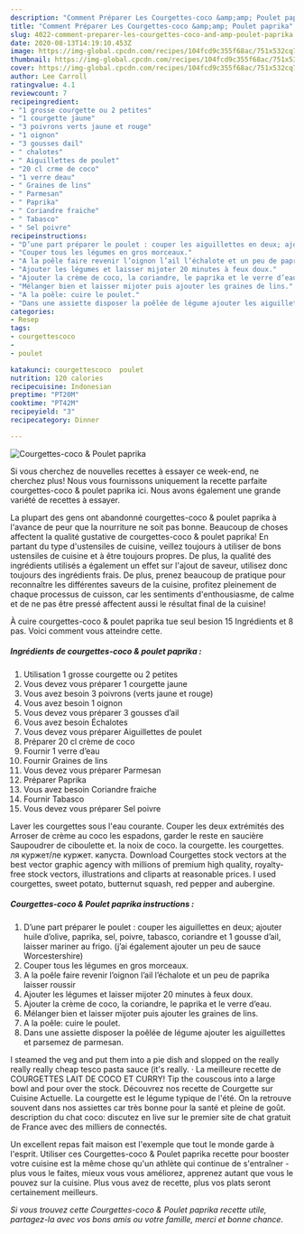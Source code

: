 ```yaml
---
description: "Comment Préparer Les Courgettes-coco &amp;amp; Poulet paprika"
title: "Comment Préparer Les Courgettes-coco &amp;amp; Poulet paprika"
slug: 4022-comment-preparer-les-courgettes-coco-and-amp-poulet-paprika
date: 2020-08-13T14:19:10.453Z
image: https://img-global.cpcdn.com/recipes/104fcd9c355f68ac/751x532cq70/courgettes-coco-poulet-paprika-photo-principale-de-la-recette.jpg
thumbnail: https://img-global.cpcdn.com/recipes/104fcd9c355f68ac/751x532cq70/courgettes-coco-poulet-paprika-photo-principale-de-la-recette.jpg
cover: https://img-global.cpcdn.com/recipes/104fcd9c355f68ac/751x532cq70/courgettes-coco-poulet-paprika-photo-principale-de-la-recette.jpg
author: Lee Carroll
ratingvalue: 4.1
reviewcount: 7
recipeingredient:
- "1 grosse courgette ou 2 petites"
- "1 courgette jaune"
- "3 poivrons verts jaune et rouge"
- "1 oignon"
- "3 gousses dail"
- " chalotes"
- " Aiguillettes de poulet"
- "20 cl crme de coco"
- "1 verre deau"
- " Graines de lins"
- " Parmesan"
- " Paprika"
- " Coriandre fraiche"
- " Tabasco"
- " Sel poivre"
recipeinstructions:
- "D’une part préparer le poulet : couper les aiguillettes en deux; ajouter huile d’olive, paprika, sel, poivre, tabasco, coriandre et 1 gousse d’ail, laisser mariner au frigo. (j’ai également ajouter un peu de sauce Worcestershire)"
- "Couper tous les légumes en gros morceaux."
- "A la poêle faire revenir l’oignon l’ail l’échalote et un peu de paprika laisser roussir"
- "Ajouter les légumes et laisser mijoter 20 minutes à feux doux."
- "Ajouter la crème de coco, la coriandre, le paprika et le verre d’eau."
- "Mélanger bien et laisser mijoter puis ajouter les graines de lins."
- "A la poêle: cuire le poulet."
- "Dans une assiette disposer la poêlée de légume ajouter les aiguillettes et parsemez de parmesan."
categories:
- Resep
tags:
- courgettescoco
- 
- poulet

katakunci: courgettescoco  poulet 
nutrition: 120 calories
recipecuisine: Indonesian
preptime: "PT20M"
cooktime: "PT42M"
recipeyield: "3"
recipecategory: Dinner

---
```



![Courgettes-coco &amp; Poulet paprika](https://img-global.cpcdn.com/recipes/104fcd9c355f68ac/751x532cq70/courgettes-coco-poulet-paprika-photo-principale-de-la-recette.jpg)

Si vous cherchez de nouvelles recettes à essayer ce week-end, ne cherchez plus! Nous vous fournissons uniquement la recette parfaite courgettes-coco &amp; poulet paprika ici. Nous avons également une grande variété de recettes à essayer.

La plupart des gens ont abandonné courgettes-coco &amp; poulet paprika à l'avance de peur que la nourriture ne soit pas bonne. Beaucoup de choses affectent la qualité gustative de courgettes-coco &amp; poulet paprika! En partant du type d'ustensiles de cuisine, veillez toujours à utiliser de bons ustensiles de cuisine et à être toujours propres. De plus, la qualité des ingrédients utilisés a également un effet sur l'ajout de saveur, utilisez donc toujours des ingrédients frais. De plus, prenez beaucoup de pratique pour reconnaître les différentes saveurs de la cuisine, profitez pleinement de chaque processus de cuisson, car les sentiments d'enthousiasme, de calme et de ne pas être pressé affectent aussi le résultat final de la cuisine!

<!--inarticleads1-->

À cuire courgettes-coco &amp; poulet paprika tue seul besion 15 Ingrédients et 8 pas. Voici comment vous atteindre cette.

##### Ingrédients de courgettes-coco &amp; poulet paprika :

1. Utilisation 1 grosse courgette ou 2 petites
1. Vous devez vous préparer 1 courgette jaune
1. Vous avez besoin 3 poivrons (verts jaune et rouge)
1. Vous avez besoin 1 oignon
1. Vous devez vous préparer 3 gousses d’ail
1. Vous avez besoin  Échalotes
1. Vous devez vous préparer  Aiguillettes de poulet
1. Préparer 20 cl crème de coco
1. Fournir 1 verre d’eau
1. Fournir  Graines de lins
1. Vous devez vous préparer  Parmesan
1. Préparer  Paprika
1. Vous avez besoin  Coriandre fraiche
1. Fournir  Tabasco
1. Vous devez vous préparer  Sel poivre


Laver les courgettes sous l&#39;eau courante. Couper les deux extrémités des Arroser de crème au coco les espadons, garder le reste en saucière Saupoudrer de ciboulette et. la noix de coco. la courgette. les courgettes. ля куржет/ле куржет. капуста. Download Courgettes stock vectors at the best vector graphic agency with millions of premium high quality, royalty-free stock vectors, illustrations and cliparts at reasonable prices. I used courgettes, sweet potato, butternut squash, red pepper and aubergine. 

<!--inarticleads2-->

##### Courgettes-coco &amp; Poulet paprika instructions :

1. D’une part préparer le poulet : couper les aiguillettes en deux; ajouter huile d’olive, paprika, sel, poivre, tabasco, coriandre et 1 gousse d’ail, laisser mariner au frigo. (j’ai également ajouter un peu de sauce Worcestershire)
1. Couper tous les légumes en gros morceaux.
1. A la poêle faire revenir l’oignon l’ail l’échalote et un peu de paprika laisser roussir
1. Ajouter les légumes et laisser mijoter 20 minutes à feux doux.
1. Ajouter la crème de coco, la coriandre, le paprika et le verre d’eau.
1. Mélanger bien et laisser mijoter puis ajouter les graines de lins.
1. A la poêle: cuire le poulet.
1. Dans une assiette disposer la poêlée de légume ajouter les aiguillettes et parsemez de parmesan.


I steamed the veg and put them into a pie dish and slopped on the really really really cheap tesco pasta sauce (it&#39;s really. · La meilleure recette de COURGETTES LAIT DE COCO ET CURRY! Tip the couscous into a large bowl and pour over the stock. Découvrez nos recette de Courgette sur Cuisine Actuelle. La courgette est le légume typique de l&#39;été. On la retrouve souvent dans nos assiettes car très bonne pour la santé et pleine de goût. description du chat coco: discutez en live sur le premier site de chat gratuit de France avec des milliers de connectés. 

<!--inarticleads1-->

<p>
Un excellent repas fait maison est l'exemple que tout le monde garde à l'esprit. Utiliser ces Courgettes-coco &amp; Poulet paprika recette pour booster votre cuisine est la même chose qu'un athlète qui continue de s'entraîner - plus vous le faites, mieux vous vous améliorez, apprenez autant que vous le pouvez sur la cuisine. Plus vous avez de recette, plus vos plats seront certainement meilleurs.
</p>

<p>
<i>Si vous trouvez cette Courgettes-coco &amp; Poulet paprika recette utile, partagez-la avec vos bons amis ou votre famille, merci et bonne chance.</i>
</p>
